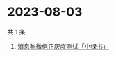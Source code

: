 # 2023-08-03

共 1 条

<!-- BEGIN -->
<!-- 最后更新时间 Thu Aug 03 2023 02:10:28 GMT+0800 (China Standard Time) -->

1. [消息称微信正灰度测试「小绿书」](https://www.zhihu.com/search?q=消息称微信正灰度测试「小绿书」)

<!-- END -->
